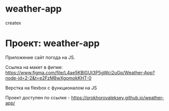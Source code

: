 # weather-app
createx
# Проект: weather-app
 
 Приложение сайт погода на JS.

Ссылка на макет в фигме: https://www.figma.com/file/L4ae5KBlGUt3P5gWci2uGp/Weather-App?node-id=2-2&t=e2FzM8wXgomokKHT-0

Верстка на flexbox с функционалом на JS 

Проект доступен по ссылке - https://prokhorovaleksey.github.io/weather-app/
